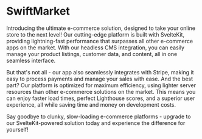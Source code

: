 # SwiftMarket
Introducing the ultimate e-commerce solution, designed to take your online store to the next level! Our cutting-edge platform is built with SvelteKit, providing lightning-fast performance that surpasses all other e-commerce apps on the market. With our headless CMS integration, you can easily manage your product listings, customer data, and content, all in one seamless interface.

But that's not all - our app also seamlessly integrates with Stripe, making it easy to process payments and manage your sales with ease. And the best part? Our platform is optimized for maximum efficiency, using lighter server resources than other e-commerce solutions on the market. This means you can enjoy faster load times, perfect Lighthouse scores, and a superior user experience, all while saving time and money on development costs.

Say goodbye to clunky, slow-loading e-commerce platforms - upgrade to our SvelteKit-powered solution today and experience the difference for yourself!
